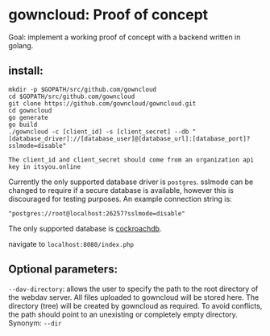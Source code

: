 # gowncloud: Proof of concept

Goal: implement a working proof of concept with a backend written in golang.

## install:

```
mkdir -p $GOPATH/src/github.com/gowncloud
cd $GOPATH/src/github.com/gowncloud
git clone https://github.com/gowncloud/gowncloud.git
cd gowncloud
go generate
go build
./gowncloud -c [client_id] -s [client_secret] --db "[database_driver]://[database_user]@[database_url]:[database_port]?sslmode=disable"

The client_id and client_secret should come from an organization api key in itsyou.online
```

Currently the only supported database driver is `postgres`. sslmode can be changed
to require if a secure database is available, however this is discouraged for testing purposes.
An example connection string is:

`"postgres://root@localhost:26257?sslmode=disable"`

The only supported database is [cockroachdb](https://github.com/cockroachdb/cockroach).

navigate to `localhost:8080/index.php`

## Optional parameters:

`--dav-directory`: allows the user to specify the path to the root directory of the webdav server.
All files uploaded to gowncloud will be stored here. The directory (tree) will be created
by gowncloud as required. To avoid conflicts, the path should point to an unexisting
or completely empty directory. Synonym: `--dir`
